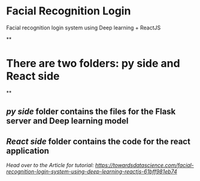 # Facial Recognition Login
Facial recognition login system using Deep learning + ReactJS

**
# There are two folders: py side and React side
**
## *py side* folder contains the files for the Flask server and Deep learning model
## *React side* folder contains the code for the react application

*Head over to the Article for tutorial: https://towardsdatascience.com/facial-recognition-login-system-using-deep-learning-reactjs-61bff981eb74*
